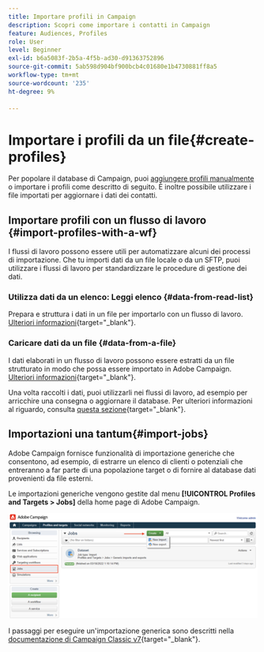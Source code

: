 ```yaml
---
title: Importare profili in Campaign
description: Scopri come importare i contatti in Campaign
feature: Audiences, Profiles
role: User
level: Beginner
exl-id: b6a5083f-2b5a-4f5b-ad30-d91363752896
source-git-commit: 5ab598d904bf900bcb4c01680e1b4730881ff8a5
workflow-type: tm+mt
source-wordcount: '235'
ht-degree: 9%

---
```


# Importare i profili da un file{#create-profiles}

Per popolare il database di Campaign, puoi [aggiungere profili manualmente](create-profiles.md) o importare i profili come descritto di seguito. È inoltre possibile utilizzare i file importati per aggiornare i dati dei contatti.

## Importare profili con un flusso di lavoro {#import-profiles-with-a-wf}

I flussi di lavoro possono essere utili per automatizzare alcuni dei processi di importazione. Che tu importi dati da un file locale o da un SFTP, puoi utilizzare i flussi di lavoro per standardizzare le procedure di gestione dei dati.

### Utilizza dati da un elenco: Leggi elenco {#data-from-read-list}

Prepara e struttura i dati in un file per importarlo con un flusso di lavoro. [Ulteriori informazioni](https://experienceleague.adobe.com/docs/campaign/automation/workflows/wf-activities/targeting-activities/read-list.html){target="_blank"}.

### Caricare dati da un file {#data-from-a-file}

I dati elaborati in un flusso di lavoro possono essere estratti da un file strutturato in modo che possa essere importato in Adobe Campaign. [Ulteriori informazioni](https://experienceleague.adobe.com/docs/campaign/automation/workflows/wf-activities/action-activities/data-loading--file-.html){target="_blank"}.

Una volta raccolti i dati, puoi utilizzarli nei flussi di lavoro, ad esempio per arricchire una consegna o aggiornare il database. Per ulteriori informazioni al riguardo, consulta [questa sezione](https://experienceleague.adobe.com/docs/campaign/automation/workflows/introduction/use-workflow-data.html){target="_blank"}.

## Importazioni una tantum{#import-jobs}

Adobe Campaign fornisce funzionalità di importazione generiche che consentono, ad esempio, di estrarre un elenco di clienti o potenziali che entreranno a far parte di una popolazione target o di fornire al database dati provenienti da file esterni.

Le importazioni generiche vengono gestite dal menu **[!UICONTROL Profiles and Targets > Jobs]** della home page di Adobe Campaign.

![](assets/new-import-job.png)

I passaggi per eseguire un&#39;importazione generica sono descritti nella [documentazione di Campaign Classic v7](https://experienceleague.adobe.com/docs/campaign-classic/using/getting-started/importing-and-exporting-data/generic-imports-exports/about-generic-imports-exports.html?lang=it){target="_blank"}.
